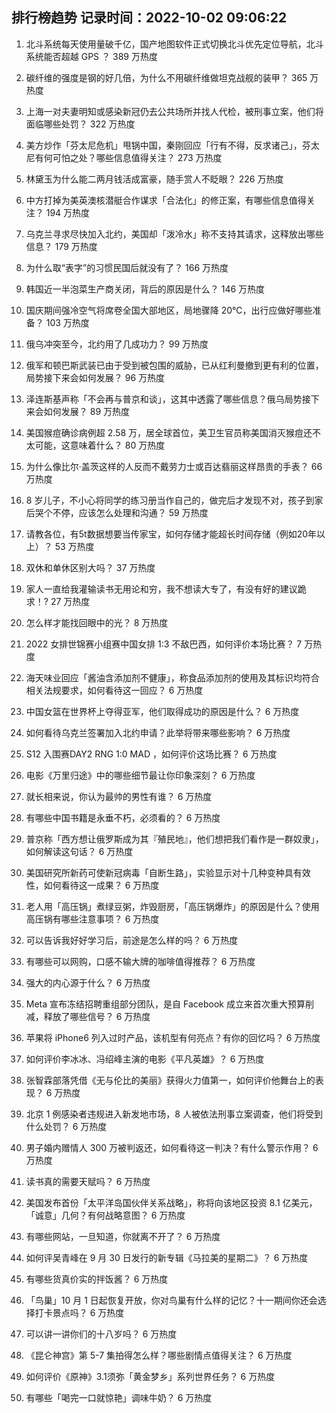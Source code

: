 
## 排行榜趋势 记录时间：2022-10-02 09:06:22
  
  1. 北斗系统每天使用量破千亿，国产地图软件正式切换北斗优先定位导航，北斗系统能否超越 GPS ？ 389 万热度
    
  2. 碳纤维的强度是钢的好几倍，为什么不用碳纤维做坦克战舰的装甲？ 365 万热度
    
  3. 上海一对夫妻明知或感染新冠仍去公共场所并找人代检，被刑事立案，他们将面临哪些处罚？ 322 万热度
    
  4. 美方炒作「芬太尼危机」甩锅中国，秦刚回应「行有不得，反求诸己」，芬太尼有何可怕之处？哪些信息值得关注？ 273 万热度
    
  5. 林黛玉为什么能二两月钱活成富豪，随手赏人不眨眼？ 226 万热度
    
  6. 中方打掉为美英澳核潜艇合作谋求「合法化」的修正案，有哪些信息值得关注？ 194 万热度
    
  7. 乌克兰寻求尽快加入北约，美国却「泼冷水」称不支持其请求，这释放出哪些信息？ 179 万热度
    
  8. 为什么取“表字”的习惯民国后就没有了？ 166 万热度
    
  9. 韩国近一半泡菜生产商关闭，背后的原因是什么？ 146 万热度
    
  10. 国庆期间强冷空气将席卷全国大部地区，局地骤降 20℃，出行应做好哪些准备？ 103 万热度
    
  11. 俄乌冲突至今，北约用了几成功力？ 99 万热度
    
  12. 俄军和顿巴斯武装已由于受到被包围的威胁，已从红利曼撤到更有利的位置，局势接下来会如何发展？ 96 万热度
    
  13. 泽连斯基声称「不会再与普京和谈」，这其中透露了哪些信息？俄乌局势接下来会如何发展？ 89 万热度
    
  14. 美国猴痘确诊病例超 2.58 万，居全球首位，美卫生官员称美国消灭猴痘还不太可能，这意味着什么？ 80 万热度
    
  15. 为什么像比尔·盖茨这样的人反而不戴劳力士或百达翡丽这样昂贵的手表？ 66 万热度
    
  16. 8 岁儿子，不小心将同学的练习册当作自己的，做完后才发现不对，孩子到家后哭个不停，应该怎么处理和沟通？ 59 万热度
    
  17. 请教各位，有5t数据想要当传家宝，如何存储才能超长时间存储（例如20年以上）？ 53 万热度
    
  18. 双休和单休区别大吗？ 37 万热度
    
  19. 家人一直给我灌输读书无用论和穷，我不想读大专了，有没有好的建议跪求！? 27 万热度
    
  20. 怎么样才能找回眼中的光？ 8 万热度
    
  21. 2022 女排世锦赛小组赛中国女排 1:3 不敌巴西，如何评价本场比赛？ 7 万热度
    
  22. 海天味业回应「酱油含添加剂不健康」，称食品添加剂的使用及其标识均符合相关法规要求，如何看待这一回应？ 6 万热度
    
  23. 中国女篮在世界杯上夺得亚军，他们取得成功的原因是什么？ 6 万热度
    
  24. 如何看待乌克兰签署加入北约申请？此举将带来哪些影响？ 6 万热度
    
  25. S12 入围赛DAY2 RNG 1:0 MAD ，如何评价这场比赛？ 6 万热度
    
  26. 电影《万里归途》中的哪些细节最让你印象深刻？ 6 万热度
    
  27. 就长相来说，你认为最帅的男性有谁？ 6 万热度
    
  28. 有哪些中国书籍是永垂不朽，必须看的？ 6 万热度
    
  29. 普京称「西方想让俄罗斯成为其『殖民地』，他们想把我们看作是一群奴隶」，如何解读这句话？ 6 万热度
    
  30. 美国研究所新药可使新冠病毒「自断生路」，实验显示对十几种变种具有效性，如何看待这一成果？ 6 万热度
    
  31. 老人用「高压锅」煮绿豆粥，炸毁厨房，「高压锅爆炸」的原因是什么？使用高压锅有哪些注意事项？ 6 万热度
    
  32. 可以告诉我好好学习后，前途是怎么样的吗？ 6 万热度
    
  33. 有哪些可以网购，口感不输大牌的咖啡值得推荐？ 6 万热度
    
  34. 强大的内心源于什么？ 6 万热度
    
  35. Meta 宣布冻结招聘重组部分团队，是自 Facebook 成立来首次重大预算削减，释放了哪些信号？ 6 万热度
    
  36. 苹果将 iPhone6 列入过时产品，该机型有何亮点？有你的回忆吗？ 6 万热度
    
  37. 如何评价李冰冰、冯绍峰主演的电影《平凡英雄》？ 6 万热度
    
  38. 张智霖部落凭借《无与伦比的美丽》获得火力值第一，如何评价他舞台上的表现？ 6 万热度
    
  39. 北京 1 例感染者违规进入新发地市场，8 人被依法刑事立案调查，他们将受到什么处罚？ 6 万热度
    
  40. 男子婚内赠情人 300 万被判返还，如何看待这一判决？有什么警示作用？ 6 万热度
    
  41. 读书真的需要天赋吗？ 6 万热度
    
  42. 美国发布首份「太平洋岛国伙伴关系战略」，称将向该地区投资 8.1 亿美元，「诚意」几何？有何战略意图？ 6 万热度
    
  43. 有哪些网站，一旦知道，你就离不开了？ 6 万热度
    
  44. 如何评吴青峰在 9 月 30 日发行的新专辑《马拉美的星期二》？ 6 万热度
    
  45. 有哪些货真价实的拌饭酱？ 6 万热度
    
  46. 「鸟巢」10 月 1 日起恢复开放，你对鸟巢有什么样的记忆？十一期间你还会选择打卡景点吗？ 6 万热度
    
  47. 可以讲一讲你们的十八岁吗？ 6 万热度
    
  48. 《昆仑神宫》第 5-7 集拍得怎么样？哪些剧情点值得关注？ 6 万热度
    
  49. 如何评价《原神》3.1须弥「黄金梦乡」系列世界任务？ 6 万热度
    
  50. 有哪些「喝完一口就惊艳」调味牛奶？ 6 万热度
    